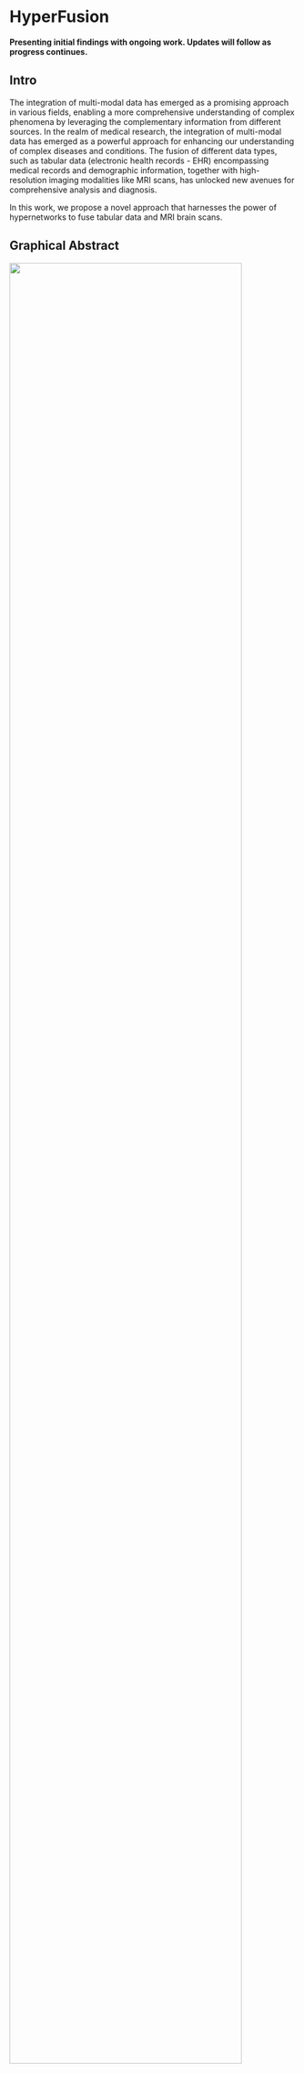 # HyperFusion

**Presenting initial findings with ongoing work. Updates will follow as progress continues.**
## Intro
The integration of multi-modal data has emerged as a promising approach in various fields, enabling a more comprehensive understanding of 
complex phenomena by leveraging the complementary information from different sources. In the realm of medical research, the integration of 
multi-modal data has emerged as a powerful approach for enhancing our understanding of complex diseases and conditions. The fusion of different 
data types, such as tabular data (electronic health records - EHR) encompassing medical records and demographic information, together with 
high-resolution imaging modalities like MRI scans, has unlocked new avenues for comprehensive analysis and diagnosis.

In this work, we propose a novel approach that harnesses the power of hypernetworks to fuse tabular data and MRI brain scans.

## Graphical Abstract
<img src="https://github.com/daniel4725/HyperFusion/assets/95569050/bc6e8b2a-4103-403c-a16d-164ced34a4b4" width=90% height=90%>


## Hyper Networks
Training a network, $\mathcal{F}$, to create the weights, $𝜃_\mathcal{H}$, of the main network, $\mathcal{P}_𝜃$. 


<img src="https://github.com/daniel4725/HyperNetworks4imgNtabular/assets/95569050/2415287c-09fb-4532-8ea1-58b63d39fa37" width=35% height=35%>


We use the tabular information as an input to the Hypernetwork ($T$) and the Primary network is an image processing CNN:


<img src="https://github.com/daniel4725/HyperNetworks4imgNtabular/assets/95569050/213185b3-9d12-481c-8b0b-faf34f782408" width=40% height=40%>

## Demonstrating our methodology
We demonstrate the versatility and efficacy of the proposed hypernetwork framework, named HyperFusion, through two distinct brain MRI analysis tasks: brain age prediction conditioned by the subject's sex and classification of subjects into Alzheimer's disease (AD), Mild Cognitive Impairment (MCI), and Cognitively Normal (CN) groups conditioned by their tabular data, which includes clinical measurements, as well as demographic and genetic information.

## The Data
The ADNI dataset, ADNI 1, ADNI 2 and ADNI GO, baseline visits       
ADNI aims to standardize the data collection methods and promote the use of it for research to accelerate discoveries in the disease

![image](https://github.com/daniel4725/HyperNetworks4imgNtabular/assets/95569050/a215529a-c706-4deb-802a-11121123ebaa)


2120 MRI scans - healthy, MCI and AD patients (34%, 48%, 17%)

5 folds (~420 samples each)– one for testing and 4 for cross-validation (same distribution of labels)

The Tabular features used (9):
- demographic: Age, Sex, Education (years)
- genetic risk factor: ApoE4
- cerebrospinal fluid biomarkers : Abeta42, P-tau181, T-tau
- measures derived from PET scan: 18 F-fluorodeoxyglucose (FDG) florbetapir (AV)

## The Architectures
### Brain Age Prediction conditioned by sex
<img src="https://github.com/daniel4725/HyperNetworks4imgNtabular/assets/95569050/4a2669ee-e503-406d-b7a3-f7fe14bf2fb9" width=40% height=40%>

### AD classification
<img src="https://github.com/daniel4725/HyperNetworks4imgNtabular/assets/95569050/c5f083ca-0b71-41fe-801a-01226a22fbb9" width=40% height=40%>

## Results

### Brain Age Prediction conditioned by sex
<img src="https://github.com/daniel4725/HyperNetworks4imgNtabular/assets/95569050/c5d7fdd4-4145-4fa9-8372-09e493481535" width=30% height=30%>


### AD classification
<img src="https://github.com/daniel4725/HyperFusion/assets/95569050/085c5384-c335-4fa2-89e0-139552a514fb" width=70% height=70%>




